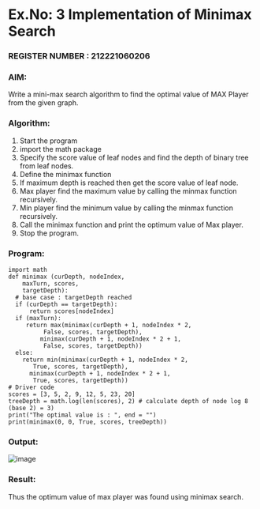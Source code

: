 # Ex.No: 3  Implementation of Minimax Search
                                                                       
### REGISTER NUMBER : 212221060206
### AIM: 
Write a mini-max search algorithm to find the optimal value of MAX Player from the given graph.
### Algorithm:
1. Start the program
2. import the math package
3. Specify the score value of leaf nodes and find the depth of binary tree from leaf nodes.
4. Define the minimax function
5. If maximum depth is reached then get the score value of leaf node.
6. Max player find the maximum value by calling the minmax function recursively.
7. Min player find the minimum value by calling the minmax function recursively.
8. Call the minimax function  and print the optimum value of Max player.
9. Stop the program. 

### Program:
```
import math
def minimax (curDepth, nodeIndex,
    maxTurn, scores,
    targetDepth):
  # base case : targetDepth reached
  if (curDepth == targetDepth):
      return scores[nodeIndex]
  if (maxTurn):
     return max(minimax(curDepth + 1, nodeIndex * 2,
          False, scores, targetDepth),
         minimax(curDepth + 1, nodeIndex * 2 + 1,
          False, scores, targetDepth))
  else:
    return min(minimax(curDepth + 1, nodeIndex * 2,
       True, scores, targetDepth),
      minimax(curDepth + 1, nodeIndex * 2 + 1,
       True, scores, targetDepth))
# Driver code
scores = [3, 5, 2, 9, 12, 5, 23, 20]
treeDepth = math.log(len(scores), 2) # calculate depth of node log 8 (base 2) = 3)
print("The optimal value is : ", end = "")
print(minimax(0, 0, True, scores, treeDepth))
```
### Output:
![image](https://github.com/Hemapriyaranganathan/AI_Lab_2023-24/assets/119476111/85acfec5-b0fc-4e4b-8c35-eb7a5cf8d414)



### Result:
Thus the optimum value of max player was found using minimax search.
